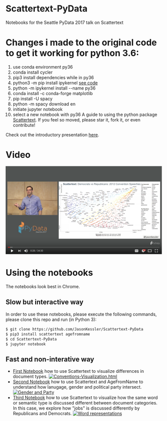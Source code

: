 # Scattertext-PyData
Notebooks for the Seattle PyData 2017 talk on Scattertext
# Changes i made to the original code to get it working for python 3.6:
1. use conda environment py36
2. conda install cycler
3. pip3 install dependencies while in py36
4. python3 -m pip install ipykernel [see code](https://stackoverflow.com/questions/28831854/how-do-i-add-python3-kernel-to-jupyter-ipython)
5. python -m ipykernel install --name py36
6. conda install -c conda-forge matplotlib 
7. pip install -U spacy
8. python -m spacy download en
9. initiate jupyter notebook 
10. select a new notebook with py36
A guide to using the python package [Scattertext](http://github.com/JasonKessler/scattertext).  If you feel so moved, please star it, fork it, or even contribute!

Check out the introductory presentation [here](https://github.com/JasonKessler/Scattertext-PyData/raw/master/PyData2017Kessler.pptx).

# Video
[![Watch the PyData talk here](https://raw.githubusercontent.com/JasonKessler/jasonkessler.github.io/master/scattertext_youtube.png)](https://www.youtube.com/watch?v=H7X9CA2pWKo)

# Using the notebooks
The notebooks look best in Chrome.

## Slow but interactive way
In order to use these notebooks, please execute the following commands, please clone this repo and run (in Python 3):
```
$ git clone https://github.com/JasonKessler/Scattertext-PyData
$ pip3 install scattertext agefromname
$ cd Scattertext-PyData
$ jupyter notebook
```
## Fast and non-interative way
* [First Notebook](https://nbviewer.jupyter.org/github/JasonKessler/Scattertext-PyData/blob/master/PyData-Scattertext-Part-1.ipynb) how to use Scattertext to visualize differences in document types.
[![Conventions-Visualization.html](https://jasonkessler.github.io/2012conventions0.0.2.2.png)](https://nbviewer.jupyter.org/github/JasonKessler/Scattertext-PyData/blob/master/PyData-Scattertext-Part-1.ipynb)
* [Second Notebook](https://nbviewer.jupyter.org/github/JasonKessler/Scattertext-PyData/blob/master/PyData-Scattertext-Part-2.ipynb) how to use Scattertext and AgeFromName to understand how lanugage, gender and political party intersect.
[![Gender and Party](https://github.com/JasonKessler/Scattertext-PyData/raw/master/img/genderandparty.png)](https://nbviewer.jupyter.org/github/JasonKessler/Scattertext-PyData/blob/master/PyData-Scattertext-Part-2.ipynb)
* [Third Notebook](https://nbviewer.jupyter.org/github/JasonKessler/Scattertext-PyData/blob/master/PyData-Scattertext-Part-3.ipynb) how to use Scattertext to visualize how the same word or semantic type is discussed different between document categories. In this case, we explore how "jobs" is discussed differently by Republicans and Democrats.
[![Word representations](https://github.com/JasonKessler/Scattertext-PyData/raw/master/img/gensim_similarity.png)](https://nbviewer.jupyter.org/github/JasonKessler/Scattertext-PyData/blob/master/PyData-Scattertext-Part-3.ipynb)


